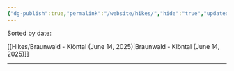 ```yaml
---
{"dg-publish":true,"permalink":"/website/hikes/","hide":"true","updated":"2025-06-15T22:18:43.774+02:00"}
---
```


Sorted by date:

[[Hikes/Braunwald - Klöntal (June 14, 2025)\|Braunwald - Klöntal (June 14, 2025)]]

---